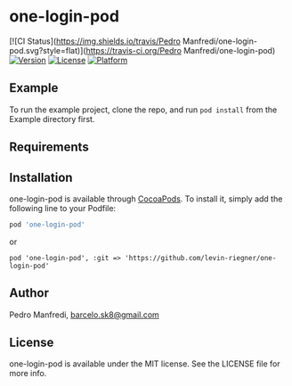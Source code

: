 # one-login-pod

[![CI Status](https://img.shields.io/travis/Pedro Manfredi/one-login-pod.svg?style=flat)](https://travis-ci.org/Pedro Manfredi/one-login-pod)
[![Version](https://img.shields.io/cocoapods/v/one-login-pod.svg?style=flat)](https://cocoapods.org/pods/one-login-pod)
[![License](https://img.shields.io/cocoapods/l/one-login-pod.svg?style=flat)](https://cocoapods.org/pods/one-login-pod)
[![Platform](https://img.shields.io/cocoapods/p/one-login-pod.svg?style=flat)](https://cocoapods.org/pods/one-login-pod)

## Example

To run the example project, clone the repo, and run `pod install` from the Example directory first.

## Requirements

## Installation

one-login-pod is available through [CocoaPods](https://cocoapods.org). To install
it, simply add the following line to your Podfile:

```ruby
pod 'one-login-pod'
```

or   
```
pod 'one-login-pod', :git => 'https://github.com/levin-riegner/one-login-pod'
```

## Author

Pedro Manfredi, barcelo.sk8@gmail.com

## License

one-login-pod is available under the MIT license. See the LICENSE file for more info.
